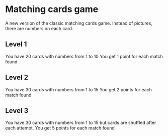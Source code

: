 # Matching cards game
A new version of the classic matching cards game.
Instead of pictures, there are numbers on each card.

## Level 1
You have 20 cards with numbers from 1 to 10
You get 1 point for each match found

## Level 2
You have 30 cards with numbers from 1 to 15
You get 2 points for each match found

## Level 3
You have 30 cards with numbers from 1 to 15 but cards are shuffled after each attempt.
You get 5 points for each match found
